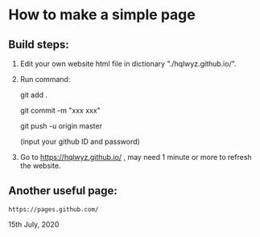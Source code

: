 # How to make a simple page



## Build steps:

1. Edit your own website html file in dictionary "./hqlwyz.github.io/".

2. Run command:

	git add .

	git commit -m "xxx xxx"

	git push -u origin master
	
	(input your github ID and password)

3. Go to https://hqlwyz.github.io/ , may need 1 minute or more to refresh the website.

## Another useful page:

	https://pages.github.com/

15th July, 2020

